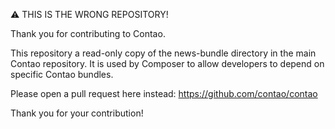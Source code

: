 ⚠ THIS IS THE WRONG REPOSITORY!

Thank you for contributing to Contao.

This repository a read-only copy of the news-bundle directory in the main
Contao repository. It is used by Composer to allow developers to depend on
specific Contao bundles.

Please open a pull request here instead: https://github.com/contao/contao

Thank you for your contribution!
